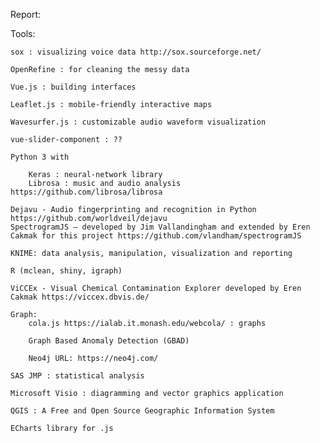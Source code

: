 Report:

Tools:




	sox : visualizing voice data http://sox.sourceforge.net/
	
	OpenRefine : for cleaning the messy data

	Vue.js : building interfaces
	
	Leaflet.js : mobile-friendly interactive maps
	
	Wavesurfer.js : customizable audio waveform visualization
	
	vue-slider-component : ??

	Python 3 with
	
		Keras : neural-network library 
		Librosa : music and audio analysis https://github.com/librosa/librosa
	
	Dejavu - Audio fingerprinting and recognition in Python https://github.com/worldveil/dejavu
	SpectrogramJS – developed by Jim Vallandingham and extended by Eren Cakmak for this project https://github.com/vlandham/spectrogramJS
	
	KNIME: data analysis, manipulation, visualization and reporting
	
	R (mclean, shiny, igraph)
	
	ViCCEx - Visual Chemical Contamination Explorer developed by Eren Cakmak https://viccex.dbvis.de/
	
	Graph: 
		cola.js https://ialab.it.monash.edu/webcola/ : graphs
	
		Graph Based Anomaly Detection (GBAD)
	
		Neo4j URL: https://neo4j.com/
		
	SAS JMP : statistical analysis
	
	Microsoft Visio : diagramming and vector graphics application
	
	QGIS : A Free and Open Source Geographic Information System
	
	ECharts library for .js
	
	
	


